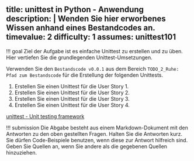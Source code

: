 title: unittest in Python - Anwendung
description: |
  Wenden Sie hier erworbenes Wissen anhand eines Bestandcodes an.
timevalue: 2
difficulty: 1
assumes: unittest101
---
!!! goal
    Ziel der Aufgabe ist es einfache Unittest zu erstellen und zu üben.
    Hier vertiefen Sie die grundlegenden Unittest-Umsetzungen.

Verwenden Sie den `Bestandscode v0.0.1` aus dem Bereich `TODO_2_Ruhe: Pfad zum Bestandscode` für die Erstellung der folgenden Unittests.

1. Erstellen Sie einen Unittest für die User Story 1.
2. Erstellen Sie einen Unittest für die User Story 2.
3. Erstellen Sie einen Unittest für die User Story 3.
4. Erstellen Sie einen Unittest für die User Story 4.

[unittest - Unit testing framework](https://docs.python.org/3.10/library/unittest.html)

!!! submission
    Die Abgabe besteht aus einem Markdown-Dokument mit den Antworten zu den oben gestellten Fragen.
    Halten Sie die Antworten kurz.
    Sie dürfen Code-Beispiele benutzen, wenn diese zur Antwort hilfreich sind.
    Geben Sie Quellen an, wenn Sie andere als die gegebenen Quellen hinzuziehen.
